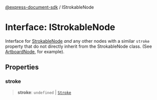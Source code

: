 [@express-document-sdk](../overview.md) / IStrokableNode

# Interface: IStrokableNode

Interface for [StrokableNode](../classes/StrokableNode.md) _and_ any other nodes with a similar `stroke` property that do not directly inherit
from the StrokableNode class. (See [ArtboardNode](../classes/ArtboardNode.md), for example).

## Properties

### stroke

> **stroke**: `undefined` \| [`Stroke`](Stroke.md)
